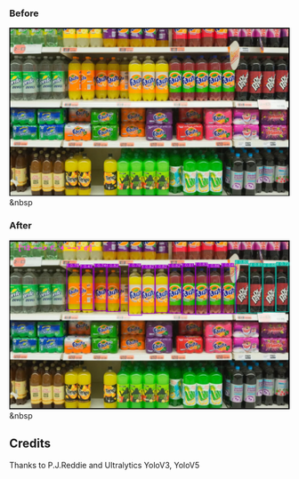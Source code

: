 ### Before
<img src="https://github.com/kiranbeethoju/EU-CV-BottleDetector/blob/975ac481c24fc0482410d983a7678ca9afb95bb8/detectTheBottles/testImg.png" width="1000"></a>
&nbsp
<br>
### After
<img src="https://github.com/kiranbeethoju/EU-CV-BottleDetector/blob/975ac481c24fc0482410d983a7678ca9afb95bb8/detectTheBottles/detected.jpg" width="1000"></a>
&nbsp


## Credits
Thanks to P.J.Reddie and Ultralytics
YoloV3, YoloV5 
